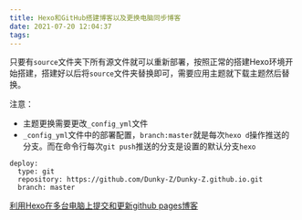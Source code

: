 ```yaml
---
title: Hexo和GitHub搭建博客以及更换电脑同步博客
date: 2021-07-20 12:04:37
tags:
---
```


只要有`source`文件夹下所有源文件就可以重新部署，按照正常的搭建Hexo环境开始搭建，搭建好以后将`source`文件夹替换即可，需要应用主题就下载主题然后替换。

注意：
- 主题更换需要更改`_config_yml`文件
- `_config_yml`文件中的部署配置，`branch:master`就是每次`hexo d`操作推送的分支。而在命令行每次`git push`推送的分支是设置的默认分支`hexo`
```
deploy:
  type: git
  repository: https://github.com/Dunky-Z/Dunky-Z.github.io.git
  branch: master
```
[利用Hexo在多台电脑上提交和更新github pages博客
](https://www.jianshu.com/p/0b1fccce74e0)